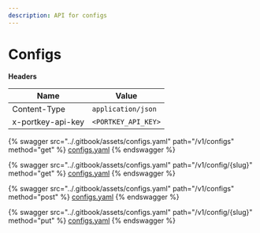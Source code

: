 ```yaml
---
description: API for configs
---
```


# Configs

**Headers**

| Name              | Value               |
| ----------------- | ------------------- |
| Content-Type      | `application/json`  |
| x-portkey-api-key | `<PORTKEY_API_KEY>` |

{% swagger src="../.gitbook/assets/configs.yaml" path="/v1/configs" method="get" %}
[configs.yaml](../.gitbook/assets/configs.yaml)
{% endswagger %}

{% swagger src="../.gitbook/assets/configs.yaml" path="/v1/config/{slug}" method="get" %}
[configs.yaml](../.gitbook/assets/configs.yaml)
{% endswagger %}

{% swagger src="../.gitbook/assets/configs.yaml" path="/v1/configs" method="post" %}
[configs.yaml](../.gitbook/assets/configs.yaml)
{% endswagger %}

{% swagger src="../.gitbook/assets/configs.yaml" path="/v1/config/{slug}" method="put" %}
[configs.yaml](../.gitbook/assets/configs.yaml)
{% endswagger %}
